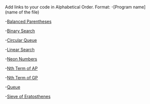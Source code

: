 Add links to your code in Alphabetical Order.
Format:
-[Program name](name of the file)

-[Balanced Parentheses](balanced_parentheses.py)

-[Binary Search](Binary_Search.py)

-[Circular Queue](CircularQueue.py)

-[Linear Search](Linear_Search.py)

-[Neon Numbers](neon_numbers.py)

-[Nth Term of AP](nth_term_of_ap.py)

-[Nth Term of GP](nth_term_of_gp.py)

-[Queue](Queue.py)

-[Sieve of Eratosthenes](Sieve_of_Eratosthenes.py)

